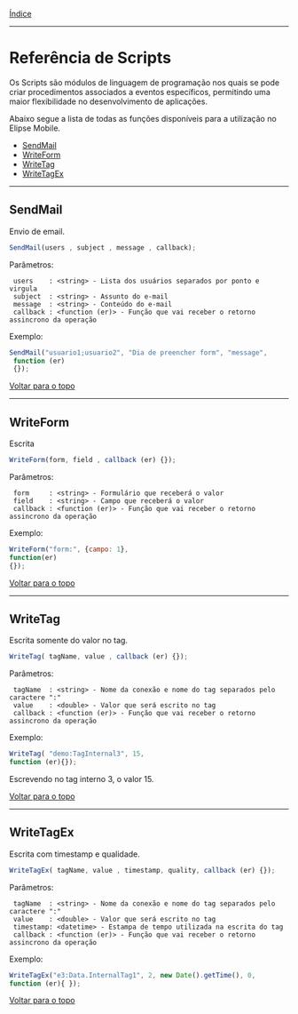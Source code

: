 [Índice](README.md#manual-elipse-mobile)

_________________________________________

# Referência de Scripts

  Os Scripts são módulos de linguagem de programação nos quais se pode criar procedimentos associados a eventos específicos, permitindo uma maior flexibilidade no desenvolvimento de aplicações.

  Abaixo segue a lista de todas as funções disponíveis para a utilização no Elipse Mobile.
* [SendMail](#sendmail)
* [WriteForm](#writeform)
* [WriteTag](#writetag)
* [WriteTagEx](#writetagex)

_________________________________________

## SendMail
  Envio de email.

```js
SendMail(users , subject , message , callback);
```
Parâmetros:
```
 users    : <string> - Lista dos usuários separados por ponto e virgula
 subject  : <string> - Assunto do e-mail
 message  : <string> - Conteúdo do e-mail
 callback : <function (er)> - Função que vai receber o retorno assincrono da operação
```
Exemplo:
 
```js
SendMail("usuario1;usuario2", "Dia de preencher form", "message",
 function (er) 
 {});
```

[Voltar para o topo](scripts.md)

_________________________________________
 
## WriteForm
  Escrita
 
 ```js
 WriteForm(form, field , callback (er) {});
 ```
 Parâmetros:
```
 form     : <string> - Formulário que receberá o valor
 field    : <string> - Campo que receberá o valor
 callback : <function (er)> - Função que vai receber o retorno assincrono da operação
```
 Exemplo:
 ```js
 WriteForm("form:", {campo: 1}, 
 function(er)
 {});
 ```
 [Voltar para o topo](scripts.md)
 
_________________________________________

## WriteTag 
Escrita somente do valor no tag.

```js
WriteTag( tagName, value , callback (er) {});
```
Parâmetros:
```
 tagName  : <string> - Nome da conexão e nome do tag separados pelo caractere ":"
 value    : <double> - Valor que será escrito no tag
 callback : <function (er)> - Função que vai receber o retorno assincrono da operação
```
Exemplo:
```js
WriteTag( "demo:TagInternal3", 15,
function (er){});
```
Escrevendo no tag interno 3, o valor 15.

[Voltar para o topo](scripts.md)

_________________________________________

## WriteTagEx 
Escrita com timestamp e qualidade.

```js
WriteTagEx( tagName, value , timestamp, quality, callback (er) {});
```
Parâmetros:
```
 tagName  : <string> - Nome da conexão e nome do tag separados pelo caractere ":"
 value    : <double> - Valor que será escrito no tag
 timestamp: <datetime> - Estampa de tempo utilizada na escrita do tag
 callback : <function (er)> - Função que vai receber o retorno assincrono da operação
```
Exemplo:
```js
WriteTagEx("e3:Data.InternalTag1", 2, new Date().getTime(), 0,
function (er){ });
```
[Voltar para o topo](scripts.md)
